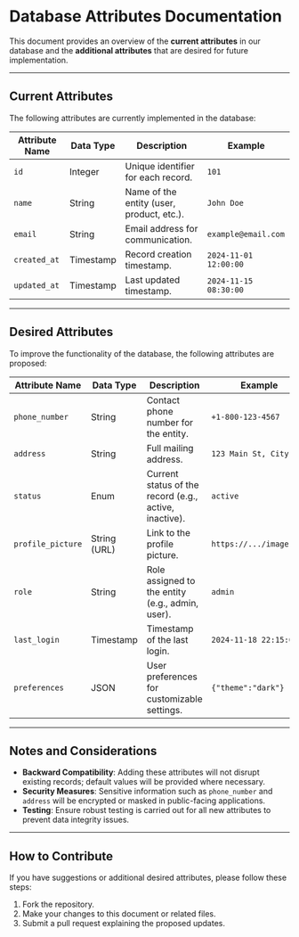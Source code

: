 # Database Attributes Documentation

This document provides an overview of the **current attributes** in our database and the **additional attributes** that are desired for future implementation. 

---

## Current Attributes

The following attributes are currently implemented in the database:

| **Attribute Name** | **Data Type** | **Description**                               | **Example**            |
|---------------------|---------------|-----------------------------------------------|------------------------|
| `id`               | Integer       | Unique identifier for each record.            | `101`                 |
| `name`             | String        | Name of the entity (user, product, etc.).     | `John Doe`            |
| `email`            | String        | Email address for communication.              | `example@email.com`   |
| `created_at`       | Timestamp     | Record creation timestamp.                    | `2024-11-01 12:00:00` |
| `updated_at`       | Timestamp     | Last updated timestamp.                       | `2024-11-15 08:30:00` |

---

## Desired Attributes

To improve the functionality of the database, the following attributes are proposed:

| **Attribute Name**  | **Data Type** | **Description**                               | **Example**            |
|----------------------|---------------|-----------------------------------------------|------------------------|
| `phone_number`      | String        | Contact phone number for the entity.          | `+1-800-123-4567`     |
| `address`           | String        | Full mailing address.                         | `123 Main St, City`   |
| `status`            | Enum          | Current status of the record (e.g., active, inactive). | `active`             |
| `profile_picture`   | String (URL)  | Link to the profile picture.                  | `https://.../image.jpg`|
| `role`              | String        | Role assigned to the entity (e.g., admin, user). | `admin`              |
| `last_login`        | Timestamp     | Timestamp of the last login.                  | `2024-11-18 22:15:00` |
| `preferences`       | JSON          | User preferences for customizable settings.   | `{"theme":"dark"}`    |

---

## Notes and Considerations

- **Backward Compatibility**: Adding these attributes will not disrupt existing records; default values will be provided where necessary.
- **Security Measures**: Sensitive information such as `phone_number` and `address` will be encrypted or masked in public-facing applications.
- **Testing**: Ensure robust testing is carried out for all new attributes to prevent data integrity issues.

---

## How to Contribute

If you have suggestions or additional desired attributes, please follow these steps:

1. Fork the repository.
2. Make your changes to this document or related files.
3. Submit a pull request explaining the proposed updates.
